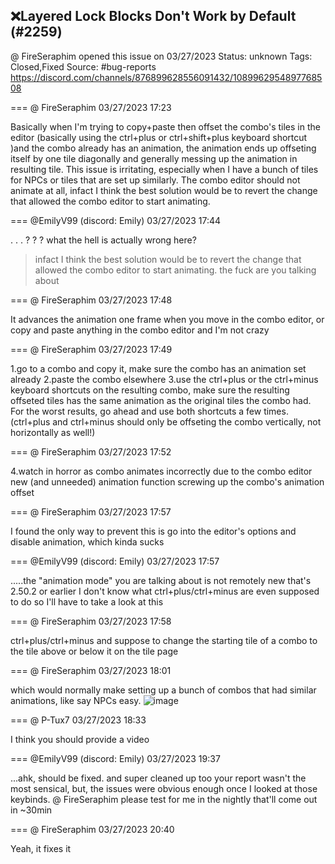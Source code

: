 ## ❌Layered Lock Blocks Don't Work by Default (#2259)
@ FireSeraphim opened this issue on 03/27/2023
Status: unknown
Tags: Closed,Fixed
Source: #bug-reports https://discord.com/channels/876899628556091432/1089962954897768508


=== @ FireSeraphim 03/27/2023 17:23

Basically when I'm trying to copy+paste then offset the combo's tiles in the editor (basically using the ctrl+plus or ctrl+shift+plus keyboard shortcut )and the combo already has an animation, the animation ends up offseting itself by one tile diagonally and generally messing up the animation in resulting tile. This issue is irritating, especially when I have a bunch of tiles for NPCs or tiles that are set up similarly. The combo editor should not animate at all, infact I think the best solution would be to revert the change that allowed the combo editor to start animating.

=== @EmilyV99 (discord: Emily) 03/27/2023 17:44

. . . ? ? ?
what the hell is actually wrong here?
> infact I think the best solution would be to revert the change that allowed the combo editor to start animating.
the fuck are you talking about

=== @ FireSeraphim 03/27/2023 17:48

It advances the animation one frame when you move in the combo editor, or copy and paste anything in the combo editor
and I'm not crazy

=== @ FireSeraphim 03/27/2023 17:49

1.go to a combo and copy it, make sure the combo has an animation set already
2.paste the combo elsewhere
3.use the ctrl+plus or the ctrl+minus keyboard shortcuts on the resulting combo, make sure the resulting offseted tiles has the same animation as the original tiles the combo had. For the worst results, go ahead and use both shortcuts a few times. (ctrl+plus and ctrl+minus should only be offseting the combo vertically, not horizontally as well!)

=== @ FireSeraphim 03/27/2023 17:52

4.watch in horror as combo animates incorrectly due to the combo editor new (and unneeded) animation function screwing up the combo's animation offset

=== @ FireSeraphim 03/27/2023 17:57

I found the only way to prevent this is go into the editor's options and disable animation, which kinda sucks

=== @EmilyV99 (discord: Emily) 03/27/2023 17:57

.....the "animation mode" you are talking about is not remotely new that's 2.50.2 or earlier
I don't know what ctrl+plus/ctrl+minus are even supposed to do
so I'll have to take a look at this

=== @ FireSeraphim 03/27/2023 17:58

ctrl+plus/ctrl+minus and suppose to change the starting tile of a combo to the tile above or below it on the tile page

=== @ FireSeraphim 03/27/2023 18:01

which would normally make setting up a bunch of combos that had similar animations, like say NPCs easy.
![image](https://cdn.discordapp.com/attachments/1089962954897768508/1089972495085486172/NPC_example.png?ex=65e60c7d&is=65d3977d&hm=64ebdc2451f1ce21e45c2e31c4e13cefc119de8f5273bec97b6f89f73961c90d&)

=== @ P-Tux7 03/27/2023 18:33

I think you should provide a video

=== @EmilyV99 (discord: Emily) 03/27/2023 19:37

...ahk, should be fixed.
and super cleaned up too
your report wasn't the most sensical, but, the issues were obvious enough once I looked at those keybinds.
@ FireSeraphim please test for me in the nightly that'll come out in ~30min

=== @ FireSeraphim 03/27/2023 20:40

Yeah, it fixes it
